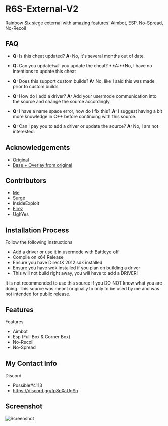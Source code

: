 
# R6S-External-V2

Rainbow Six siege external with amazing features! Aimbot,  ESP, No-Spread, No-Recoil

## FAQ
 - **Q:** Is this cheat updated?
  **A:** No, it's several months out of date.


 - **Q:** Can you update/will you update the cheat?
**A:**No, I have no intentions to update this cheat

 - **Q:** Does this support custom builds?
 **A:** No, like I said this was made prior to custom builds

 - **Q:** How do I add a driver?
 **A:** Add your usermode communication into the source and change the source accordingly

 - **Q:** I have a name space error, how do I fix this?
 **A:** I suggest having a bit more knowledge in C++ before continuing with this source.

 - **Q:** Can I pay you to add a driver or update the source?
 **A:** No, I am not interested.

## Acknowledgements

 - [Original](https://github.com/SurgeGotTappedAgain/External-R6S-Cheat)
 - [Base + Overlay from original](https://github.com/fir3z)


## Contributors

- [Me](https://www.github.com/Possbl)
- [Surge](https://github.com/SurgeGotTappedAgain)
- InsideExploit
- [Firez](https://github.com/fir3z)
- UghYes



## Installation Process

Follow the following instructions

- Add a driver or use it in usermode with Battleye off
- Compile on x64 Release
- Ensure you have DirectX 2012 sdk installed
- Ensure you have wdk installed if you plan on building a driver
- This will not build right away, you will have to add a DRIVER!

It is not recommended to use this source if you DO NOT know what you are doing. 
This source was meant originally to only to be used by me and was not intended for public release. 

    
## Features

Features
- Aimbot
- Esp (Full Box & Corner Box)
- No-Recoil
- No-Spread

## My Contact Info

Discord
- Possible#4113 
- https://discord.gg/fp8pXaUgSn



## Screenshot

![Screenshot](https://media.discordapp.net/attachments/988982251490533396/1008257422940446820/unknown.png)
